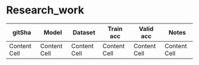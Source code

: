 # Research_work
| gitSha        | Model         | Dataset       | Train acc     | Valid acc     | Notes         | 
| ------------- | ------------- | ------------- | ------------- | ------------- | ------------- |
| Content Cell  | Content Cell  | Content Cell  | Content Cell  | Content Cell  | Content Cell  |

